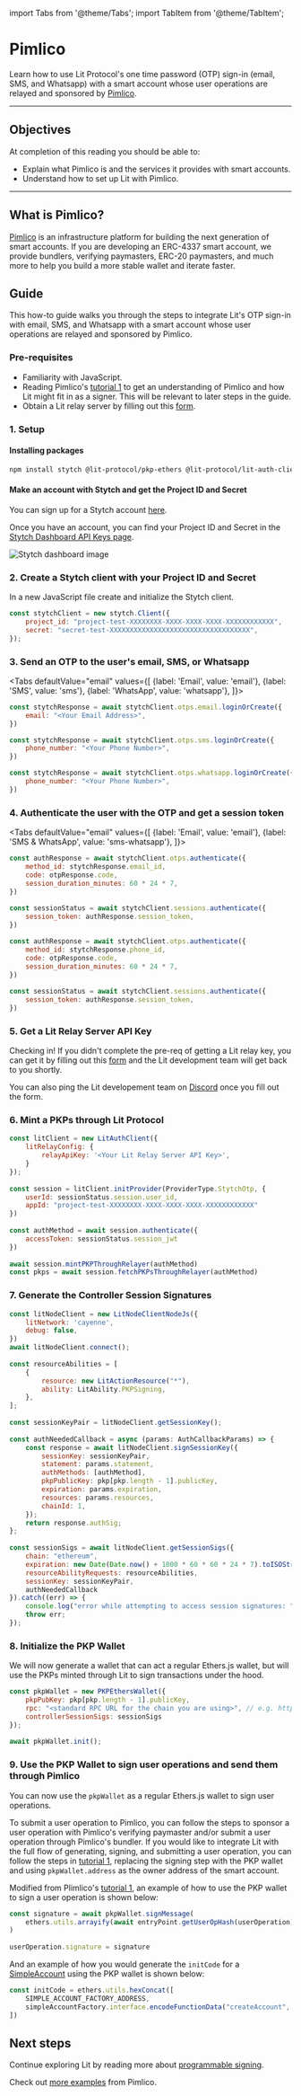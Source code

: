 import Tabs from '@theme/Tabs';
import TabItem from '@theme/TabItem';

# Pimlico

Learn how to use Lit Protocol's one time password (OTP) sign-in (email, SMS, and Whatsapp) with a smart account whose user operations are relayed and sponsored by [Pimlico](https://www.pimlico.io/).



---

## Objectives
At completion of this reading you should be able to:

- Explain what Pimlico is and the services it provides with smart accounts.
- Understand how to set up Lit with Pimlico.

---

## What is Pimlico?

[Pimlico](https://www.pimlico.io/) is an infrastructure platform for building the next generation of smart accounts. If you are developing an ERC-4337 smart account, we provide bundlers, verifying paymasters, ERC-20 paymasters, and much more to help you build a more stable wallet and iterate faster.

## Guide

This how-to guide walks you through the steps to integrate Lit's OTP sign-in with email, SMS, and Whatsapp with a smart account whose user operations are relayed and sponsored by Pimlico.


### Pre-requisites
- Familiarity with JavaScript.
- Reading Pimlico's [tutorial 1](https://docs.pimlico.io/tutorial/tutorial-1) to get an understanding of Pimlico and how Lit might fit in as a signer. This will be relevant to later steps in the guide.
- Obtain a Lit relay server by filling out this [form](https://forms.gle/RNZYtGYTY9BcD9MEA).


### 1. Setup

#### **Installing packages**

```bash
npm install stytch @lit-protocol/pkp-ethers @lit-protocol/lit-auth-client @lit-protocol/auth-helpers @lit-protocol/types @lit-protocol/lit-node-client-nodejs
```

#### **Make an account with Stytch and get the Project ID and Secret**

You can sign up for a Stytch account [here](https://stytch.com/). 

Once you have an account, you can find your Project ID and Secret in the [Stytch Dashboard API Keys page](https://stytch.com/dashboard/api-keys).

![Stytch dashboard image](/img/stytch_pimlico.png)


### 2. Create a Stytch client with your Project ID and Secret

In a new JavaScript file create and initialize the Stytch client.

```js
const stytchClient = new stytch.Client({
    project_id: "project-test-XXXXXXXX-XXXX-XXXX-XXXX-XXXXXXXXXXXX",
    secret: "secret-test-XXXXXXXXXXXXXXXXXXXXXXXXXXXXXXXXXXX",
});

```

### 3. Send an OTP to the user's email, SMS, or Whatsapp
<Tabs
defaultValue="email"
values={[
{label: 'Email', value: 'email'},
{label: 'SMS', value: 'sms'},
{label: 'WhatsApp', value: 'whatsapp'},
]}>
<TabItem value="email">

```js
const stytchResponse = await stytchClient.otps.email.loginOrCreate({
    email: "<Your Email Address>",
})
```

</TabItem>

<TabItem value="sms">

```js
const stytchResponse = await stytchClient.otps.sms.loginOrCreate({
    phone_number: "<Your Phone Number>",
})
```

</TabItem>

<TabItem value="whatsapp">

```js
const stytchResponse = await stytchClient.otps.whatsapp.loginOrCreate({
    phone_number: "<Your Phone Number>",
})
```

</TabItem>
</Tabs>


### 4. Authenticate the user with the OTP and get a session token

<Tabs
defaultValue="email"
values={[
{label: 'Email', value: 'email'},
{label: 'SMS & WhatsApp', value: 'sms-whatsapp'},
]}>
<TabItem value="email">

```js
const authResponse = await stytchClient.otps.authenticate({
    method_id: stytchResponse.email_id,
    code: otpResponse.code,
    session_duration_minutes: 60 * 24 * 7,
})
 
const sessionStatus = await stytchClient.sessions.authenticate({
    session_token: authResponse.session_token,
})
```
</TabItem>

<TabItem value="sms-whatsapp">

```js
const authResponse = await stytchClient.otps.authenticate({
    method_id: stytchResponse.phone_id,
    code: otpResponse.code,
    session_duration_minutes: 60 * 24 * 7,
})
 
const sessionStatus = await stytchClient.sessions.authenticate({
    session_token: authResponse.session_token,
})
```
</TabItem>
</Tabs>


### 5. Get a Lit Relay Server API Key
Checking in! If you didn't complete the pre-req of getting a Lit relay key, you can get it by filling out this [form](https://forms.gle/RNZYtGYTY9BcD9MEA) and the Lit development team will get back to you shortly. 

You can also ping the Lit developement team on [Discord](https://litgateway.com/discord) once you fill out the form. 


### 6. Mint a PKPs through Lit Protocol

```js
const litClient = new LitAuthClient({
    litRelayConfig: {
        relayApiKey: '<Your Lit Relay Server API Key>',
    }
});
 
const session = litClient.initProvider(ProviderType.StytchOtp, {
    userId: sessionStatus.session.user_id,
    appId: "project-test-XXXXXXXX-XXXX-XXXX-XXXX-XXXXXXXXXXXX"
})
 
const authMethod = await session.authenticate({ 
    accessToken: sessionStatus.session_jwt 
})
 
await session.mintPKPThroughRelayer(authMethod)
const pkps = await session.fetchPKPsThroughRelayer(authMethod)
```


### 7. Generate the Controller Session Signatures

```js
const litNodeClient = new LitNodeClientNodeJs({
    litNetwork: 'cayenne',
    debug: false,
})
await litNodeClient.connect();
 
const resourceAbilities = [
    {
        resource: new LitActionResource("*"),
        ability: LitAbility.PKPSigning,
    },
];
 
const sessionKeyPair = litNodeClient.getSessionKey();
 
const authNeededCallback = async (params: AuthCallbackParams) => {
    const response = await litNodeClient.signSessionKey({
        sessionKey: sessionKeyPair,
        statement: params.statement,
        authMethods: [authMethod],
        pkpPublicKey: pkp[pkp.length - 1].publicKey,
        expiration: params.expiration,
        resources: params.resources,
        chainId: 1,
    });
    return response.authSig;
};
 
const sessionSigs = await litNodeClient.getSessionSigs({
    chain: "ethereum",
    expiration: new Date(Date.now() + 1000 * 60 * 60 * 24 * 7).toISOString(),
    resourceAbilityRequests: resourceAbilities,
    sessionKey: sessionKeyPair,
    authNeededCallback	
}).catch((err) => {
    console.log("error while attempting to access session signatures: ", err)
    throw err;
});
```


### 8. Initialize the PKP Wallet
We will now generate a wallet that can act a regular Ethers.js wallet, but will use the PKPs minted through Lit to sign transactions under the hood.

```js
const pkpWallet = new PKPEthersWallet({
    pkpPubKey: pkp[pkp.length - 1].publicKey,
    rpc: "<standard RPC URL for the chain you are using>", // e.g. https://rpc.ankr.com/eth_goerli
    controllerSessionSigs: sessionSigs
});
 
await pkpWallet.init();
```


### 9. Use the PKP Wallet to sign user operations and send them through Pimlico

You can now use the `pkpWallet` as a regular Ethers.js wallet to sign user operations. 

To submit a user operation to Pimlico, you can follow the steps to sponsor a user operation with Pimlico's verifying paymaster and/or submit a user operation through Pimlico's bundler. If you would like to integrate Lit with the full flow of generating, signing, and submitting a user operation, you can follow the steps in [tutorial 1](https://docs.pimlico.io/tutorial/tutorial-1), replacing the signing step with the PKP wallet and using `pkpWallet.address` as the owner address of the smart account.

Modified from Plimlico's [tutorial 1](https://docs.pimlico.io/tutorial/tutorial-1), an example of how to use the PKP wallet to sign a user operation is shown below:

```js
const signature = await pkpWallet.signMessage(
	ethers.utils.arrayify(await entryPoint.getUserOpHash(userOperation)),
)
 
userOperation.signature = signature
```

And an example of how you would generate the `initCode` for a [SimpleAccount](https://github.com/eth-infinitism/account-abstraction/blob/develop/contracts/samples/SimpleAccount.sol) using the PKP wallet is shown below:

```js
const initCode = ethers.utils.hexConcat([
	SIMPLE_ACCOUNT_FACTORY_ADDRESS,
	simpleAccountFactory.interface.encodeFunctionData("createAccount", [pkpWallet.address, 0]),
])
```


## Next steps

Continue exploring Lit by reading more about [programmable signing](../../concepts/programmable-signing-concept.md). 

Check out [more examples](https://docs.pimlico.io/tutorial) from Pimlico.
